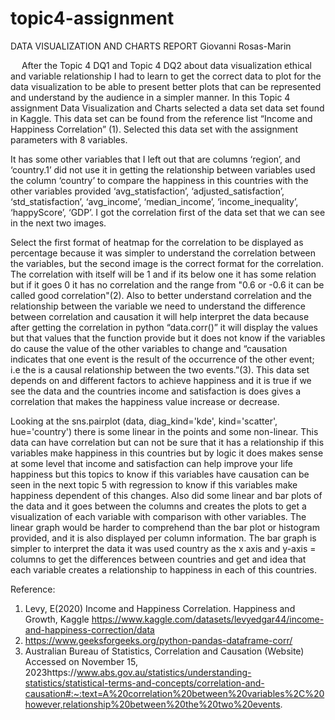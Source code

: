 # topic4-assignment

  
DATA VISUALIZATION AND CHARTS REPORT
Giovanni Rosas-Marin
 
 
After the Topic 4 DQ1 and Topic 4 DQ2 about data visualization ethical and variable relationship I had to learn to get the correct data to plot for the data visualization to be able to present better plots that can be represented and understand by the audience in a simpler manner. In this Topic 4 assignment Data Visualization and Charts selected a data set data set found in Kaggle. This data set can be found from the reference list “Income and Happiness Correlation” (1). Selected this data set with the assignment parameters with 8 variables.
 
It has some other variables that I left out that are columns ‘region’, and ‘country.1’ did not use it in getting the relationship between variables used the column ‘country’ to compare the happiness in this countries with the other variables provided ‘avg_statisfaction’, ‘adjusted_satisfaction’, ‘std_statisfaction’, ‘avg_income’, ‘median_income’, ‘income_inequality’, ‘happyScore’, ‘GDP’.
I got the correlation first of the data set that we can see in the next two images.
  
Select the first format of heatmap for the correlation to be displayed as percentage because it was simpler to understand the correlation between the variables, but the second image is the correct format for the correlation. The correlation with itself will be 1 and if its below one it has some relation but if it goes 0 it has no correlation and the range from "0.6 or -0.6 it can be called good correlation"(2). Also to better understand correlation and the relationship between the variable we need to understand the difference between correlation and causation it will help interpret the data because after getting the correlation in python “data.corr()” it will display the values but that values that the function provide but it does not know if the variables do cause the value of the other variables to change and “causation indicates that one  event is the result of the occurrence of the other event; i.e the is a causal relationship between the two events.”(3). This data set depends on and different factors to achieve happiness and it is true if we see the data and the countries income and satisfaction is does gives a correlation that makes the happiness value increase or decrease.
 
Looking at the sns.pairplot (data, diag_kind='kde', kind='scatter', hue='country') there is some linear in the points and some non-linear. This data can have correlation but can not be sure that it has a relationship if this variables make happiness in this countries but by logic it does makes sense at some level that income and satisfaction can help improve your life happiness but this topics to know if this variables have causation can be seen in the next topic 5 with regression to know if this variables make happiness dependent of this changes. 
Also did some linear and bar plots of the data and it goes between the columns and creates the plots to get a visualization of each variable with comparison with other variables.
The linear graph would be harder to comprehend than the bar plot or histogram provided, and it is also displayed per column information. The bar graph is simpler to interpret the data it was used country as the x axis and y-axis = columns to get the differences between countries and get and idea that each variable creates a relationship to happiness in each of this countries.
 
Reference: 
1.	Levy, E(2020) Income and Happiness Correlation. Happiness and Growth, Kaggle
https://www.kaggle.com/datasets/levyedgar44/income-and-happiness-correction/data 
2.	https://www.geeksforgeeks.org/python-pandas-dataframe-corr/
3.	Australian Bureau of Statistics, Correlation and Causation (Website) Accessed on November 15, 2023https://www.abs.gov.au/statistics/understanding-statistics/statistical-terms-and-concepts/correlation-and-causation#:~:text=A%20correlation%20between%20variables%2C%20however,relationship%20between%20the%20two%20events.


